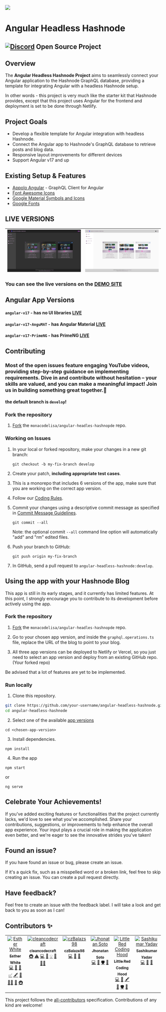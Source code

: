 ![](/angular-hashnode/src/assets/animation/merge-animation.gif)

# Angular Headless Hashnode
## [![Discord](https://github.com/monacodelisa/icons-and-graphics/blob/main/icomoon/PNG/discord.png?raw=true)](https://discord.gg/3bS3xpCj) Open Source Project 

## Overview 

The **Angular Headless Hashnode Project** aims to seamlessly connect your Angular application to the Hashnode GraphQL database, providing a template for integrating Angular with a headless Hashnode setup.

In other words - this project is very much like the starter kit that Hashnode provides, except that this project uses Angular for the frontend and deployment is set to be done through Netlify.

## Project Goals

- Develop a flexible template for Angular integration with headless Hashnode.
- Connect the Angular app to Hashnode's GraphQL database to retrieve posts and blog data.
- Responsive layout improvements for different devices
- Support Angular v17 and up

## Existing Setup & Features

- [Appolo Angular](https://the-guild.dev/graphql/apollo-angular/docs) - GraphQL Client for Angular
- [Font Awesome Icons](https://fontawesome.com/)
- [Google Material Symbols and Icons](https://fonts.google.com/icons)
- [Google Fonts](https://fonts.google.com/)

## LIVE VERSIONS

| [![angular headless hashnode dark](/angular-headless-hashnode-dark.jpg)](https://angular-hashnode.monacodelisa.com/) | [![angular headless hashnode light](/angular-headless-hashnode-light.jpg)](https://angular-hashnode.monacodelisa.com/) |
| - | - |                         

### You can see the live versions on the [DEMO SITE](https://angular.hdlshashnode.com/)                          

## Angular App Versions

#### `angular-v17` - has no UI libraries [LIVE](https://angular-v17.hdlshashnode.com/)                          
                       
#### `angular-v17-AnguMAT` - has Angular Material [LIVE](https://angular-v17-angumat.hdlshashnode.com/)     

#### `angular-v17-PrimeNG` - has PrimeNG [LIVE](https://angular-v17-primeng.hdlshashnode.com/)      


## Contributing

### Most of the open issues feature engaging YouTube videos, providing step-by-step guidance on implementing requirements. Dive in and contribute without hesitation – your skills are valued, and you can make a meaningful impact! Join us in building something great together.🌟

#### the default branch is `develop`!

### Fork the repository

1. [Fork](https://docs.github.com/en/github/getting-started-with-github/fork-a-repo) the `monacodelisa/angular-headles-hashnopde` repo.

### Working on Issues

1. In your local or forked repository, make your changes in a new git branch:

     ```shell
     git checkout -b my-fix-branch develop
     ```

2. Create your patch, **including appropriate test cases**.

3. This is a monorepo that includes 6 versions of the app, make sure that you are working on the correct app version.

4. Follow our [Coding Rules](./CONTRIBUTING.md#coding-rules).

6. Commit your changes using a descriptive commit message as specified in [Commit Message Guidelines](./CONTRIBUTING.md/#commit-message-guidelines).

     ```shell
     git commit --all
     ```
    Note: the optional commit `--all` command line option will automatically "add" and "rm" edited files.

6. Push your branch to GitHub:

    ```shell
    git push origin my-fix-branch
    ```

7. In GitHub, send a pull request to `angular-headless-hashnode:develop`.

## Using the app with your Hashnode Blog

This app is still in its early stages, and it currently has limited features. At this point, I strongly encourage you to contribute to its development before actively using the app.

### Fork the repository

1. [Fork](https://docs.github.com/en/github/getting-started-with-github/fork-a-repo) the `monacodelisa/angular-headles-hashnopde` repo.

2. Go to your chosen app version, and inside the `graphql.operations.ts` file, replace the URL of the blog to point to your blog.

3. All three app versions can be deployed to Netlify or Vercel, so you just need to select an app version and deploy from an existing GitHub repo. (Your forked repo)

Be advised that a lot of features are yet to be implemented.

### Run locally

1. Clone this repository.

```bash
git clone https://github.com/your-username/angular-headless-hashnode.git
cd angular-headless-hashnode
```
2. Select one of the available [app versions](#angular-app-versions)
```
cd <chosen-app-version>
```

3. Install dependencies.

```
npm install
```

4. Run the app 

```
npm start
```

or 

```
ng serve
```

## Celebrate Your Achievements!

If you've added exciting features or functionalities that the project currently lacks, we'd love to see what you've accomplished. Share your contributions, suggestions, or improvements to help enhance the overall app experience. Your input plays a crucial role in making the application even better, and we're eager to see the innovative strides you've taken!

## Found an issue?
If you have found an issue or bug, please create an issue.

If it's a quick fix, such as a misspelled word or a broken link, feel free to skip creating an issue. You can create a pull request directly.

## Have feedback?
Feel free to create an issue with the feedback label. I will take a look and get back to you as soon as I can!

## Contributors ✨

<!-- ALL-CONTRIBUTORS-LIST:START - Do not remove or modify this section -->
<!-- prettier-ignore-start -->
<!-- markdownlint-disable -->
<table>
  <tbody>
    <tr>
      <td align="center" valign="top" width="14.28%"><a href="https://monacodelisa.com/"><img src="https://avatars.githubusercontent.com/u/64324417?v=4?s=100" width="100px;" alt="Esther White"/><br /><sub><b>Esther White</b></sub></a><br /><a href="#code-monacodelisa" title="Code">💻</a> <a href="#maintenance-monacodelisa" title="Maintenance">🚧</a> <a href="#review-monacodelisa" title="Reviewed Pull Requests">👀</a> <a href="#tutorial-monacodelisa" title="Tutorials">✅</a> <a href="#content-monacodelisa" title="Content">🖋</a> <a href="#ideas-monacodelisa" title="Ideas, Planning, & Feedback">🤔</a> <a href="#mentoring-monacodelisa" title="Mentoring">🧑‍🏫</a> <a href="#design-monacodelisa" title="Design">🎨</a> <a href="#infra-monacodelisa" title="Infrastructure (Hosting, Build-Tools, etc)">🚇</a></td>
      <td align="center" valign="top" width="14.28%"><a href="https://github.com/cleancodecraft"><img src="https://avatars.githubusercontent.com/u/132580309?v=4?s=100" width="100px;" alt="cleancodecraft"/><br /><sub><b>cleancodecraft</b></sub></a><br /><a href="#infra-cleancodecraft" title="Infrastructure (Hosting, Build-Tools, etc)">🚇</a> <a href="#test-cleancodecraft" title="Tests">⚠️</a> <a href="#code-cleancodecraft" title="Code">💻</a> <a href="#blog-cleancodecraft" title="Blogposts">📝</a> <a href="#example-cleancodecraft" title="Examples">💡</a> <a href="#ideas-cleancodecraft" title="Ideas, Planning, & Feedback">🤔</a> <a href="#mentoring-cleancodecraft" title="Mentoring">🧑‍🏫</a></td>
      <td align="center" valign="top" width="14.28%"><a href="https://github.com/czBalazs98"><img src="https://avatars.githubusercontent.com/u/53296597?v=4?s=100" width="100px;" alt="czBalazs98"/><br /><sub><b>czBalazs98</b></sub></a><br /><a href="#code-czBalazs98" title="Code">💻</a> <a href="#design-czBalazs98" title="Design">🎨</a> <a href="#ideas-czBalazs98" title="Ideas, Planning, & Feedback">🤔</a></td>
      <td align="center" valign="top" width="14.28%"><a href="https://github.com/jhonacs2"><img src="https://avatars.githubusercontent.com/u/75391330?v=4?s=100" width="100px;" alt="Jhonatan Soto"/><br /><sub><b>Jhonatan Soto</b></sub></a><br /><a href="#code-jhonacs2" title="Code">💻</a> <a href="#design-jhonacs2" title="Design">🎨</a> <a href="#security-jhonacs2" title="Security">🛡️</a> <a href="#ideas-jhonacs2" title="Ideas, Planning, & Feedback">🤔</a></td>
      <td align="center" valign="top" width="14.28%"><a href="https://github.com/samplelittlered"><img src="https://avatars.githubusercontent.com/u/127144297?v=4?s=100" width="100px;" alt="Little Red Coding Hood"/><br /><sub><b>Little Red Coding Hood</b></sub></a><br /><a href="#code-samplelittlered" title="Code">💻</a> <a href="#blog-samplelittlered" title="Blogposts">📝</a> <a href="#content-samplelittlered" title="Content">🖋</a> <a href="#design-samplelittlered" title="Design">🎨</a> <a href="#security-samplelittlered" title="Security">🛡️</a> <a href="#ideas-samplelittlered" title="Ideas, Planning, & Feedback">🤔</a></td>
      <td align="center" valign="top" width="14.28%"><a href="https://portfolio-latest-two.vercel.app/"><img src="https://avatars.githubusercontent.com/u/21971232?v=4?s=100" width="100px;" alt="Sashikumar Yadav"/><br /><sub><b>Sashikumar Yadav</b></sub></a><br /><a href="#code-yshashi" title="Code">💻</a> <a href="#design-yshashi" title="Design">🎨</a> <a href="#ideas-yshashi" title="Ideas, Planning, & Feedback">🤔</a></td>
    </tr>
  </tbody>
</table>

<!-- markdownlint-restore -->
<!-- prettier-ignore-end -->

<!-- ALL-CONTRIBUTORS-LIST:END -->


This project follows the [all-contributors](https://allcontributors.org) specification.
Contributions of any kind are welcome!
